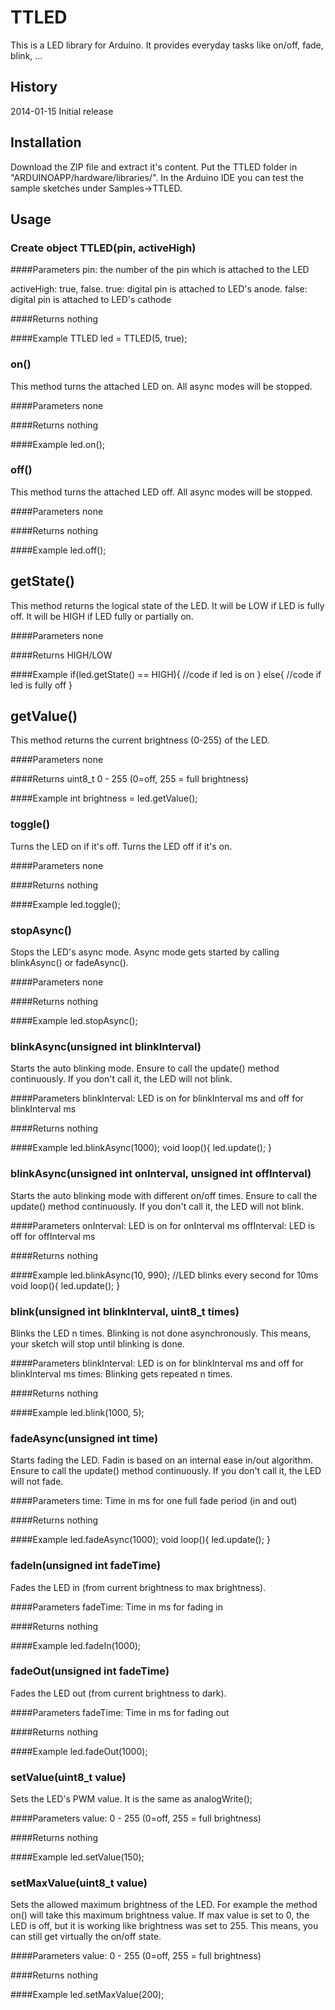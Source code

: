 # TTLED

This is a LED library for Arduino. It provides everyday tasks like on/off, fade, blink, ...

## History
2014-01-15 Initial release

## Installation
Download the ZIP file and extract it's content. Put the TTLED folder in "ARDUINOAPP/hardware/libraries/".
In the Arduino IDE you can test the sample sketches under Samples->TTLED.

## Usage
### Create object TTLED(pin, activeHigh)

####Parameters
pin: the number of the pin which is attached to the LED

activeHigh: true, false. true: digital pin is attached to LED's anode. false: digital pin is attached to LED's cathode

####Returns
nothing

####Example
TTLED led = TTLED(5, true);

### on()
This method turns the attached LED on. All async modes will be stopped.

####Parameters
none

####Returns
nothing

####Example
led.on();

### off()
This method turns the attached LED off. All async modes will be stopped.

####Parameters
none

####Returns
nothing

####Example
led.off();

## getState()
This method returns the logical state of the LED. It will be LOW if LED is fully off. It will be HIGH if LED fully or partially on.

####Parameters
none

####Returns
HIGH/LOW

####Example
if(led.getState() == HIGH){
	//code if led is on
}
else{
	//code if led is fully off
}

## getValue()
This method returns the current brightness (0-255) of the LED.

####Parameters
none

####Returns
uint8_t 0 - 255 (0=off, 255 = full brightness)

####Example
int brightness = led.getValue();

### toggle()
Turns the LED on if it's off. Turns the LED off if it's on.

####Parameters
none

####Returns
nothing

####Example
led.toggle();


### stopAsync()
Stops the LED's async mode. Async mode gets started by calling blinkAsync() or fadeAsync().

####Parameters
none

####Returns
nothing

####Example
led.stopAsync();

### blinkAsync(unsigned int blinkInterval)
Starts the auto blinking mode. Ensure to call the update() method continuously. If you don't call it, the LED will not blink.

####Parameters
blinkInterval: LED is on for blinkInterval ms and off for blinkInterval ms

####Returns
nothing

####Example
led.blinkAsync(1000);
void loop(){
	led.update();
}

### blinkAsync(unsigned int onInterval, unsigned int offInterval)
Starts the auto blinking mode with different on/off times. Ensure to call the update() method continuously. If you don't call it, the LED will not blink.

####Parameters
onInterval: LED is on for onInterval ms 
offInterval: LED is off for offInterval ms

####Returns
nothing

####Example
led.blinkAsync(10, 990);    //LED blinks every second for 10ms
void loop(){
	led.update();
}

### blink(unsigned int blinkInterval, uint8_t times)
Blinks the LED n times. Blinking is not done asynchronously. This means, your sketch will stop until blinking is done.

####Parameters
blinkInterval: LED is on for blinkInterval ms and off for blinkInterval ms
times: Blinking gets repeated n times.

####Returns
nothing

####Example
led.blink(1000, 5);

### fadeAsync(unsigned int time)
Starts fading the LED. Fadin is based on an internal ease in/out algorithm. Ensure to call the update() method continuously. If you don't call it, the LED will not fade.

####Parameters
time: Time in ms for one full fade period (in and out)

####Returns
nothing

####Example
led.fadeAsync(1000);
void loop(){
	led.update();
}

### fadeIn(unsigned int fadeTime)
Fades the LED in (from current brightness to max brightness).

####Parameters
fadeTime: Time in ms for fading in

####Returns
nothing

####Example
led.fadeIn(1000);

### fadeOut(unsigned int fadeTime)
Fades the LED out (from current brightness to dark).

####Parameters
fadeTime: Time in ms for fading out

####Returns
nothing

####Example
led.fadeOut(1000);

### setValue(uint8_t value)
Sets the LED's PWM value. It is the same as analogWrite();

####Parameters
value: 0 - 255 (0=off, 255 = full brightness)

####Returns
nothing

####Example
led.setValue(150);

### setMaxValue(uint8_t value)
Sets the allowed maximum brightness of the LED. For example the method on() will take this maximum brightness value. If max value is set to 0, the LED is off, but it is working like brightness was set to 255. This means, you can still get virtually the on/off state. 

####Parameters
value: 0 - 255 (0=off, 255 = full brightness)

####Returns
nothing

####Example
led.setMaxValue(200);



